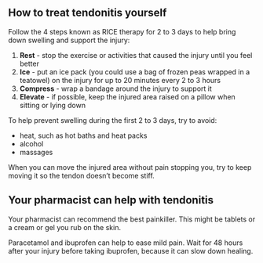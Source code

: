 ## How to treat tendonitis yourself

Follow the 4 steps known as RICE therapy for 2 to 3 days to help bring down swelling and support the injury:

1. **Rest** - stop the exercise or activities that caused the injury until you feel better
1. **Ice** - put an ice pack (you could use a bag of frozen peas wrapped in a teatowel) on the injury for up to 20 minutes every 2 to 3 hours
1. **Compress** - wrap a bandage around the injury to support it
1. **Elevate** - if possible, keep the injured area raised on a pillow when sitting or lying down

To help prevent swelling during the first 2 to 3 days, try to avoid:

- heat, such as hot baths and heat packs
- alcohol
- massages

When you can move the injured area without pain stopping you, try to keep moving it so the tendon doesn’t become stiff.

## Your pharmacist can help with tendonitis

Your pharmacist can recommend the best painkiller. This might be tablets or a cream or gel you rub on the skin.

Paracetamol and ibuprofen can help to ease mild pain. Wait for 48 hours after your injury before taking ibuprofen, because it can slow down healing.